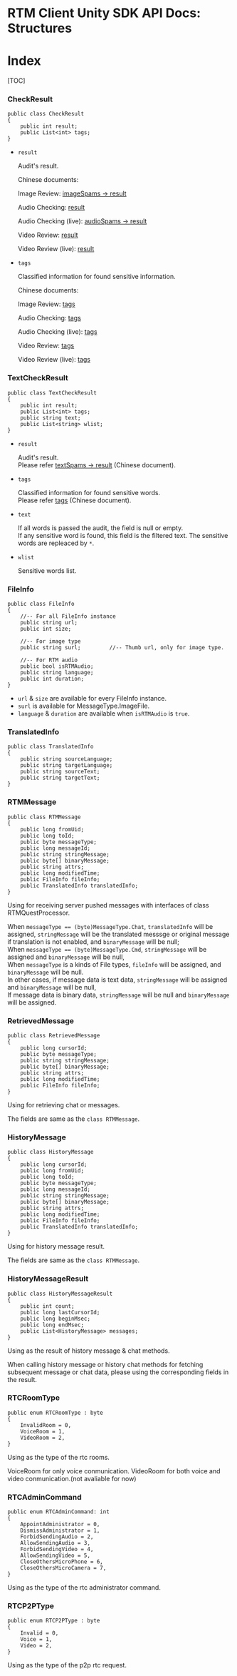 # RTM Client Unity SDK API Docs: Structures

# Index

[TOC]

### CheckResult

    public class CheckResult
    {
        public int result;
        public List<int> tags;
    }

* `result`

    Audit's result.

    Chinese documents:

    Image Review: [imageSpams -> result](https://docs.ilivedata.com/imagecheck/techdocs/respon/)

    Audio Checking: [result](https://docs.ilivedata.com/audiocheck/techdoc/callres/)

    Audio Checking (live): [audioSpams -> result](https://docs.ilivedata.com/audiocheck/livetechdoc/livecallres/)

    Video Review: [result](https://docs.ilivedata.com/videocheck/techdoc/callres/)

    Video Review (live): [result](https://docs.ilivedata.com/videocheck/livetechdoc/livecallres/)

* `tags`

    Classified information for found sensitive information.

    Chinese documents:

    Image Review: [tags](https://docs.ilivedata.com/imagecheck/techdocs/respon/)

    Audio Checking: [tags](https://docs.ilivedata.com/audiocheck/techdoc/callres/)

    Audio Checking (live): [tags](https://docs.ilivedata.com/audiocheck/livetechdoc/livecallres/)

    Video Review: [tags](https://docs.ilivedata.com/videocheck/techdoc/callres/)

    Video Review (live): [tags](https://docs.ilivedata.com/videocheck/livetechdoc/livecallres/)

### TextCheckResult

    public class TextCheckResult
    {
        public int result;
        public List<int> tags;
        public string text;
        public List<string> wlist;
    }

* `result`

    Audit's result.  
    Please refer [textSpams -> result](https://docs.ilivedata.com/textcheck/technologydocument/http/) (Chinese document).

* `tags`

    Classified information for found sensitive words.  
    Please refer [tags](https://docs.ilivedata.com/textcheck/technologydocument/http/) (Chinese document).

* `text`

    If all words is passed the audit, the field is null or empty.  
    If any sensitive word is found, this field is the filtered text. The sensitive words are repleaced by `*`.

* `wlist`

    Sensitive words list.

### FileInfo

    public class FileInfo
    {
        //-- For all FileInfo instance
        public string url;
        public int size;

        //-- For image type
        public string surl;         //-- Thumb url, only for image type.

        //-- For RTM audio
        public bool isRTMAudio;
        public string language;
        public int duration;
    }

* `url` & `size` are available for every FileInfo instance.
* `surl` is available for MessageType.ImageFile.
* `language` & `duration` are available when `isRTMAudio` is `true`.

### TranslatedInfo

    public class TranslatedInfo
    {
        public string sourceLanguage;
        public string targetLanguage;
        public string sourceText;
        public string targetText;
    }

### RTMMessage

    public class RTMMessage
    {
        public long fromUid;
        public long toId;
        public byte messageType;
        public long messageId;
        public string stringMessage;
        public byte[] binaryMessage;
        public string attrs;
        public long modifiedTime;
        public FileInfo fileInfo;
        public TranslatedInfo translatedInfo;
    }

Using for receiving server pushed messages with interfaces of class RTMQuestProcessor.

When `messageType == (byte)MessageType.Chat`, `translatedInfo` will be assigned, `stringMessage` will be the translated messsge or original message if translation is not enabled, and `binaryMessage` will be null;   
When `messageType == (byte)MessageType.Cmd`, `stringMessage` will be assigned and `binaryMessage` will be null,  
When `messageType` is a kinds of File types, `fileInfo` will be assigned, and `binaryMessage` will be null.  
In other cases, if message data is text data, `stringMessage` will be assigned and `binaryMessage` will be null,  
If message data is binary data, `stringMessage` will be null and `binaryMessage` will be assigned.

### RetrievedMessage

    public class RetrievedMessage
    {
        public long cursorId;
        public byte messageType;
        public string stringMessage;
        public byte[] binaryMessage;
        public string attrs;
        public long modifiedTime;
        public FileInfo fileInfo;
    }

Using for retrieving chat or messages.

The fields are same as the `class RTMMessage`.

### HistoryMessage

    public class HistoryMessage
    {
        public long cursorId;
        public long fromUid;
        public long toId;
        public byte messageType;
        public long messageId;
        public string stringMessage;
        public byte[] binaryMessage;
        public string attrs;
        public long modifiedTime;
        public FileInfo fileInfo;
        public TranslatedInfo translatedInfo;
    }

Using for history message result.

The fields are same as the `class RTMMessage`.

### HistoryMessageResult

    public class HistoryMessageResult
    {
        public int count;
        public long lastCursorId;
        public long beginMsec;
        public long endMsec;
        public List<HistoryMessage> messages;
    }

Using as the result of history message & chat methods.

When calling history message or history chat methods for fetching subsequent message or chat data, please using the corresponding fields in the result.

### RTCRoomType

    public enum RTCRoomType : byte
    { 
        InvalidRoom = 0,
        VoiceRoom = 1,
        VideoRoom = 2,
    }

Using as the type of the rtc rooms.

VoiceRoom for only voice conmunication.
VideoRoom for both voice and video conmunication.(not avaliable for now)

### RTCAdminCommand
    public enum RTCAdminCommand: int
    {
        AppointAdministrator = 0,
        DismissAdministrator = 1,
        ForbidSendingAudio = 2,
        AllowSendingAudio = 3,
        ForbidSendingVideo = 4,
        AllowSendingVideo = 5,
        CloseOthersMicroPhone = 6,
        CloseOthersMicroCamera = 7,
    }

Using as the type of the rtc administrator command.

### RTCP2PType
    public enum RTCP2PType : byte
    {
        Invalid = 0,
        Voice = 1,
        Video = 2,
    }

Using as the type of the p2p rtc request.